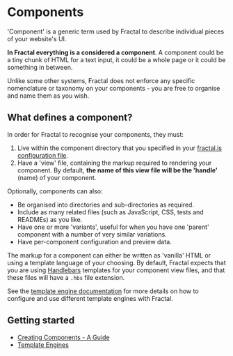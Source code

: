 # Components

'Component' is a generic term used by Fractal to describe individual pieces of your website's UI.

**In Fractal everything is a considered a component**. A component could be a tiny chunk of HTML for a text input, it could be a whole page or it could be something in between.

Unlike some other systems, Fractal does not enforce any specific nomenclature or taxonomy on your components - you are free to organise and name them as you wish.

## What defines a component?

In order for Fractal to recognise your components, they must:

1. Live within the component directory that you specified in your [fractal.js configuration file](/docs/configuration.md#components-directory-path).
2. Have a 'view' file, containing the markup required to rendering your component. By default, **the name of this view file will be the 'handle'** (name) of your component.

Optionally, components can also:

* Be organised into directories and sub-directories as required.
* Include as many related files (such as JavaScript, CSS, tests and READMEs) as you like.
* Have one or more 'variants', useful for when you have one 'parent' component with a number of very similar variations.
* Have per-component configuration and preview data.

The markup for a component can either be written as 'vanilla' HTML or using a template language of your choosing. By default, Fractal expects that you are using [Handlebars](handlebarsjs.com) templates for your component view files, and that these files will have a `.hbs` file extension.

See the [template engine documentation](/docs/components/template-engines.md) for more details on how to configure and use different template engines with Fractal.

## Getting started

* [Creating Components - A Guide](/docs/components/creating-components.md)
* [Template Engines](/docs/components/template-engines.md)
